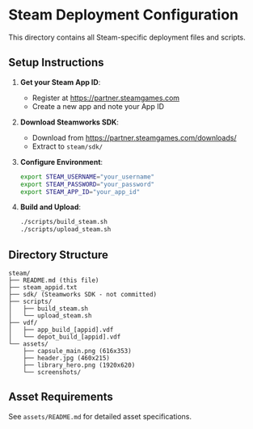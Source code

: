 # Steam Deployment Configuration

This directory contains all Steam-specific deployment files and scripts.

## Setup Instructions

1. **Get your Steam App ID**:

   - Register at https://partner.steamgames.com
   - Create a new app and note your App ID

2. **Download Steamworks SDK**:

   - Download from https://partner.steamgames.com/downloads/
   - Extract to `steam/sdk/`

3. **Configure Environment**:

   ```bash
   export STEAM_USERNAME="your_username"
   export STEAM_PASSWORD="your_password"
   export STEAM_APP_ID="your_app_id"
   ```

4. **Build and Upload**:
   ```bash
   ./scripts/build_steam.sh
   ./scripts/upload_steam.sh
   ```

## Directory Structure

```
steam/
├── README.md (this file)
├── steam_appid.txt
├── sdk/ (Steamworks SDK - not committed)
├── scripts/
│   ├── build_steam.sh
│   └── upload_steam.sh
├── vdf/
│   ├── app_build_[appid].vdf
│   └── depot_build_[appid].vdf
└── assets/
    ├── capsule_main.png (616x353)
    ├── header.jpg (460x215)
    ├── library_hero.png (1920x620)
    └── screenshots/
```

## Asset Requirements

See `assets/README.md` for detailed asset specifications.
